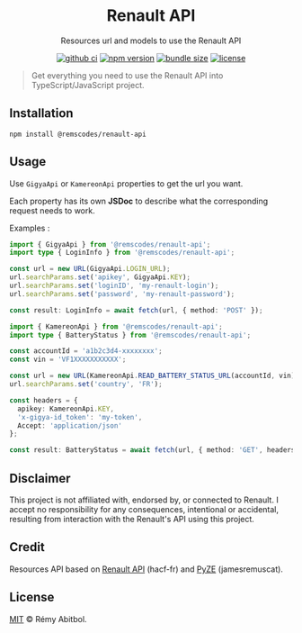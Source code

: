 <div align="center">
    <h1>Renault API</h1>
    <p>Resources url and models to use the Renault API</p>
</div> 

<div align="center">

[![github ci](https://img.shields.io/github/actions/workflow/status/remscodes/renault-api/npm-ci.yml.svg?logo=github&label=CI&style=for-the-badge)](https://github.com/remscodes/renault-api/actions/workflows/npm-ci.yml)
[![npm version](https://img.shields.io/npm/v/renault-api.svg?style=for-the-badge&logo=npm)](https://www.npmjs.org/package/renault-api)
[![bundle size](https://img.shields.io/bundlephobia/minzip/renault-api.svg?style=for-the-badge)](https://bundlephobia.com/package/renault-api)
[![license](https://img.shields.io/github/license/remscodes/renault-api.svg?style=for-the-badge)](LICENSE)

</div>

> Get everything you need to use the Renault API into TypeScript/JavaScript project.

## Installation

```shell
npm install @remscodes/renault-api
```

## Usage

Use `GigyaApi` or `KamereonApi` properties to get the url you want.

Each property has its own __JSDoc__ to describe what the corresponding request needs to work.

Examples :

```ts
import { GigyaApi } from '@remscodes/renault-api';
import type { LoginInfo } from '@remscodes/renault-api';

const url = new URL(GigyaApi.LOGIN_URL);
url.searchParams.set('apikey', GigyaApi.KEY);
url.searchParams.set('loginID', 'my-renault-login');
url.searchParams.set('password', 'my-renault-password');

const result: LoginInfo = await fetch(url, { method: 'POST' });
```

```ts
import { KamereonApi } from '@remscodes/renault-api';
import type { BatteryStatus } from '@remscodes/renault-api';

const accountId = 'a1b2c3d4-xxxxxxxx';
const vin = 'VF1XXXXXXXXXXX';

const url = new URL(KamereonApi.READ_BATTERY_STATUS_URL(accountId, vin));
url.searchParams.set('country', 'FR');

const headers = {
  apikey: KamereonApi.KEY,
  'x-gigya-id_token': 'my-token',
  Accept: 'application/json'
};

const result: BatteryStatus = await fetch(url, { method: 'GET', headers });
```

## Disclaimer

This project is not affiliated with, endorsed by, or connected to Renault. I accept no responsibility for any consequences, intentional or accidental, resulting from interaction with the Renault's API using this project.

## Credit

Resources API based on [Renault API](https://github.com/hacf-fr/renault-api) (hacf-fr) and [PyZE](https://github.com/jamesremuscat/pyze) (jamesremuscat).

## License

[MIT](LICENSE) © Rémy Abitbol.

